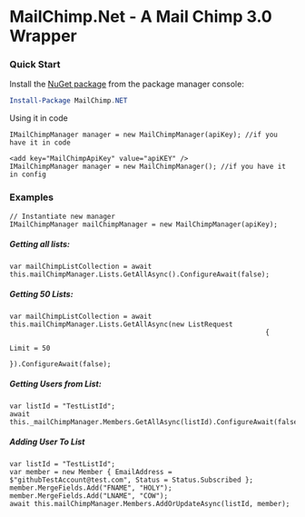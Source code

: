 # MailChimp.Net - A Mail Chimp 3.0 Wrapper

### Quick Start
Install the [NuGet package](https://www.nuget.org/packages/MailChimp.Net.V3/) from the package manager console:
```powershell
Install-Package MailChimp.NET
```
Using it in code
```CSharp
IMailChimpManager manager = new MailChimpManager(apiKey); //if you have it in code

<add key="MailChimpApiKey" value="apiKEY" />
IMailChimpManager manager = new MailChimpManager(); //if you have it in config
```

### Examples

```CSharp
// Instantiate new manager
IMailChimpManager mailChimpManager = new MailChimpManager(apiKey);
```

##### Getting all lists:

```CSharp
var mailChimpListCollection = await this.mailChimpManager.Lists.GetAllAsync().ConfigureAwait(false);
```

##### Getting 50 Lists:

```CSharp
var mailChimpListCollection = await this.mailChimpManager.Lists.GetAllAsync(new ListRequest
                                                               {
                                                                   Limit = 50
                                                               }).ConfigureAwait(false);
```

##### Getting Users from List:

```CSharp
var listId = "TestListId";
await this._mailChimpManager.Members.GetAllAsync(listId).ConfigureAwait(false);
```
##### Adding User To List

```CSharp
var listId = "TestListId";
var member = new Member { EmailAddress = $"githubTestAccount@test.com", Status = Status.Subscribed };
member.MergeFields.Add("FNAME", "HOLY");
member.MergeFields.Add("LNAME", "COW");
await this.mailChimpManager.Members.AddOrUpdateAsync(listId, member);
```
